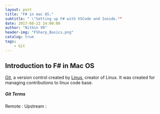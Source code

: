 ```yaml
---
layout: post
title: "F# in mac OS."
subtitle: " \"Setting up F# with VSCode and Ionide.""
date: 2017-08-22 14:00:00
author: "Nithin VR"
header-img: "FSharp_Basics.png"
catalog: true
tags:
    - Git
---
```

## Introduction to F# in Mac OS
[Git](https://git-scm.com/), a version control created by [Linus](https://en.wikipedia.org/wiki/Linus_Torvalds), creator of Linux. It was created for managing contributions to linux code base.
##### Git Terms
Remote : 
Upstream :
